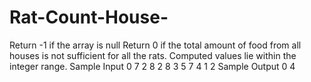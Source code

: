 # Rat-Count-House-
Return -1 if the array is null Return 0 if the total amount of food from all houses is not sufficient for all the rats. Computed values lie within the integer range.  Sample Input 0  7  2 8 2 8 3 5 7 4 1 2 Sample Output 0  4
